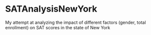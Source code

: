 # SATAnalysisNewYork
My attempt at analyzing the impact of different factors (gender, total enrollment) on SAT scores in the state of New York
